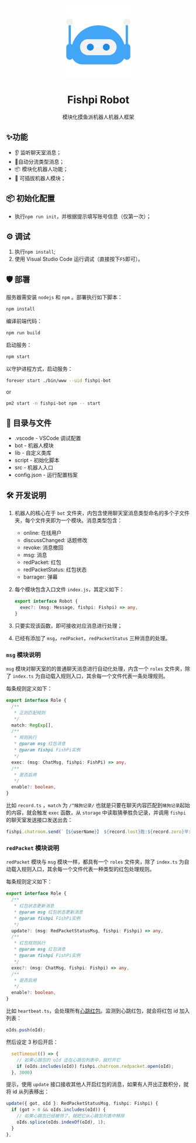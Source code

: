 <p align="center">
  <a href="https://fishpi.cn">
    <img width="200" src="logo.png">
  </a>
</p>

<h1 align="center">Fishpi Robot</h1>
<p align="center">模块化摸鱼派机器人机器人框架</p>

## ✨功能
- 👂 监听聊天室消息；
- 🤖自动分流类型消息；
- 📦 模块化机器人功能；
- 🔌 可插拔机器人模块；

## 📦 初始化配置
- 执行`npm run init`，并根据提示填写账号信息（仅第一次）；

## ⚙️ 调试
1. 执行`npm install`;
2. 使用 Visual Studio Code 运行调试（直接按下`F5`即可）。

## 🛡 部署
服务器需安装 `nodejs` 和 `npm` 。部署执行如下脚本：
```bash
npm install
```

编译前端代码：  
```bash
npm run build
```

启动服务：
```bash
npm start
```

以守护进程方式，启动服务：
```bash
forever start ./bin/www --uid fishpi-bot
```
or
```bash
pm2 start -n fishpi-bot npm -- start
```

## 📁 目录与文件
- .vscode - VSCode 调试配置
- bot - 机器人模块
- lib - 自定义类库
- script - 初始化脚本 
- src - 机器人入口
- config.json - 运行配置档案

## 🛠️ 开发说明

1. 机器人的核心在于 `bot` 文件夹，内包含使用聊天室消息类型命名的多个子文件夹，每个文件夹即为一个模块。消息类型包含：
   - online: 在线用户
   - discussChanged: 话题修改
   - revoke: 消息撤回
   - msg: 消息
   - redPacket: 红包
   - redPacketStatus: 红包状态
   - barrager: 弹幕

2. 每个模块包含入口文件 `index.js`，其定义如下：
   ```typescript
   export interface Robot {
     exec?: (msg: Message, fishpi: Fishpi) => any,
   }
   ```
3. 只要实现该函数，即可接收对应消息进行处理；
4. 已经有添加了 `msg`，`redPacket`，`redPacketStatus` 三种消息的处理。

### `msg` 模块说明

`msg` 模块对聊天室的的普通聊天消息进行自动化处理，内含一个 `roles` 文件夹，除了 `index.ts` 为自动载入规则入口，其余每一个文件代表一条处理规则。

每条规则定义如下：
```typescript
export interface Role {
  /**
   * 正则匹配规则
   */
  match: RegExp[],
  /**
   * 规则执行
   * @param msg 红包消息
   * @param fishpi FishPi实例
   */
  exec: (msg: ChatMsg, fishpi: FishPi) => any,
  /**
   * 是否启用
   */
  enable?: boolean,
}
```

比如 `record.ts` ，`match` 为 `/^赌狗记录/` 也就是只要在聊天内容匹配到`赌狗记录`起始的内容，就会触发 `exec` 函数，从 `storage` 中读取猜拳胜负记录，并调用 `fishpi` 的聊天室发送接口发送出去：

```typescript
fishpi.chatroom.send(`【${userName}】 ${record.lost}胜:${record.zero}平:${record.win}负`);
```

### `redPacket` 模块说明

`redPacket` 模块与 `msg` 模块一样，都具有一个 `roles` 文件夹，除了 `index.ts` 为自动载入规则入口，其余每一个文件代表一种类型的红包处理规则。

每条规则定义如下：
```typescript
export interface Role {
  /**
   * 红包状态更新消息
   * @param msg 红包状态更新消息
   * @param fishpi FishPi实例
   */
  update?: (msg: RedPacketStatusMsg, fishpi: Fishpi) => any,
  /**
   * 红包规则执行
   * @param msg 红包消息
   * @param fishpi FishPi实例
   */
  exec?: (msg: ChatMsg, fishpi: Fishpi) => any,
  /**
   * 是否启用
   */
  enable?: boolean,
}
```

比如 `heartbeat.ts`，会处理所有[心跳红包](./bot/redPacket/roles/heartbeat.ts)。监测到心跳红包，就会将红包 id 加入列表：
```javascript
oIds.push(oId);
```
然后设定 3 秒后开启：
```javascript
  setTimeout(() => {
    // 如果心跳包的 oId 还在心跳包列表中，就打开它
    if (oIds.includes(oId)) fishpi.chatroom.redpacket.open(oId);
  }, 3000)
```

提示，使用 `update` 接口接收其他人开启红包的消息，如果有人开出正数积分，就将 id 从列表移出：
```javascript
update({ got, oId }: RedPacketStatusMsg, fishpi: Fishpi) {
  if (got > 0 && oIds.includes(oId)) {
    // 如果心跳包已经被领了，就把它从心跳包列表中移除
    oIds.splice(oIds.indexOf(oId), 1);
  }
},
```